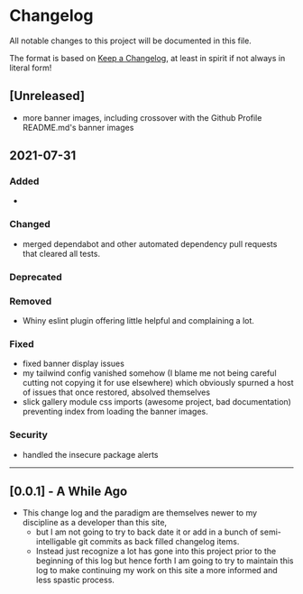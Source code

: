 # Changelog

All notable changes to this project will be documented in this file.

The format is based on [Keep a Changelog], at least in spirit if not always in literal form!

## [Unreleased]

- more banner images, including crossover with the Github Profile README.md's banner images

## 2021-07-31

### Added

-

### Changed

- merged dependabot and other automated dependency pull requests that cleared all tests.

### Deprecated

### Removed

- Whiny eslint plugin offering little helpful and complaining a lot.

### Fixed

- fixed banner display issues
- my tailwind config vanished somehow (I blame me not being careful cutting not copying it for use elsewhere) which obviously spurned a host of issues that once restored, absolved themselves
- slick gallery module css imports (awesome project, bad documentation) preventing index from loading the banner images.

### Security

- handled the insecure package alerts

---

## [0.0.1] - A While Ago

- This change log and the paradigm are themselves newer to my discipline as a developer than this site,
  - but I am not going to try to back date it or add in a bunch of semi-intelligable git commits as back filled changelog items.
  - Instead just recognize a lot has gone into this project prior to the beginning of this log but hence forth I am going to try to maintain this log to make continuing my work on this site a more informed and less spastic process.

<!-- Links -->

[keep a changelog]: https://keepachangelog.com/en/1.0.0/

